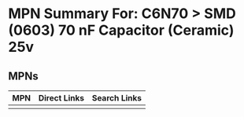 



# MPN Summary For: C6N70 > SMD (0603) 70 nF Capacitor (Ceramic) 25v

## MPNs
  

|MPN|Direct Links|Search Links|
| :--- | :--- | :--- |
||||
